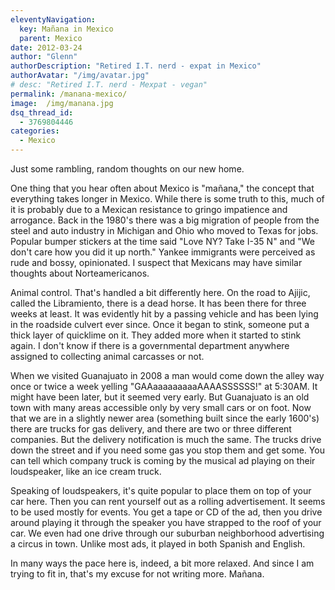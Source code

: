 ```yaml
---
eleventyNavigation:
  key: Mañana in Mexico
  parent: Mexico
date: 2012-03-24
author: "Glenn"
authorDescription: "Retired I.T. nerd - expat in Mexico"
authorAvatar: "/img/avatar.jpg"
# desc: "Retired I.T. nerd - Mexpat - vegan"
permalink: /manana-mexico/
image:  /img/manana.jpg
dsq_thread_id:
  - 3769804446
categories:
  - Mexico
---
```

Just some rambling, random thoughts on our new home.

One thing that you hear often about Mexico is "mañana," the concept that everything takes longer in Mexico. While there is some truth to this, much of it is probably due to a Mexican resistance to gringo impatience and arrogance. Back in the 1980's there was a big migration of people from the steel and auto industry in Michigan and Ohio who moved to Texas for jobs. Popular bumper stickers at the time said "Love NY? Take I-35 N" and "We don't care how you did it up north." Yankee immigrants were perceived as rude and bossy, opinionated. I suspect that Mexicans may have similar thoughts about Norteamericanos.

Animal control. That's handled a bit differently here. On the road to Ajijic, called the Libramiento, there is a dead horse. It has been there for three weeks at least. It was evidently hit by a passing vehicle and has been lying in the roadside culvert ever since. Once it began to stink, someone put a thick layer of quicklime on it. They added more when it started to stink again. I don't know if there is a governmental department anywhere assigned to collecting animal carcasses or not.

When we visited Guanajuato in 2008 a man would come down the alley way once or twice a week yelling "GAAaaaaaaaaaAAAASSSSSS!" at 5:30AM. It might have been later, but it seemed very early. But Guanajuato is an old town with many areas accessible only by very small cars or on foot. Now that we are in a slightly newer area (something built since the early 1600's) there are trucks for gas delivery, and there are two or three different companies. But the delivery notification is much the same. The trucks drive down the street and if you need some gas you stop them and get some. You can tell which company truck is coming by the musical ad playing on their loudspeaker, like an ice cream truck.

Speaking of loudspeakers, it's quite popular to place them on top of your car here. Then you can rent yourself out as a rolling advertisement. It seems to be used mostly for events. You get a tape or CD of the ad, then you drive around playing it through the speaker you have strapped to the roof of your car. We even had one drive through our suburban neighborhood advertising a circus in town. Unlike most ads, it played in both Spanish and English.

In many ways the pace here is, indeed, a bit more relaxed. And since I am trying to fit in, that's my excuse for not writing more. Mañana. 